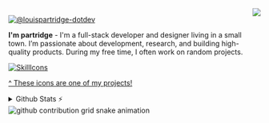 <img align="right" src="https://visitor-badge.laobi.icu/badge?page_id=louispartridge-dotdev.louispartridge-dotdev" />

<a align="left" href="https://github.com/louispartridge-dotdev/louispartridge-dotdev"><img src="https://readme-typing-svg.herokuapp.com?font=Fira+Code&weight=600&size=30&duration=4000&pause=1000&color=FFFFFF&width=500&height=70&lines=👋+Hi,+I’m+@louispartridge-dotdev" alt="@louispartridge-dotdev" /></a>

**I'm partridge** - I'm a full-stack developer and designer living in a small town. I’m passionate about development, research, and building high-quality products. During my free time, I often work on random projects.

[![SkillIcons](https://skillicons.dev/icons?i=react,nextjs,html,css,vscode,github,figma,tailwindcss,git,nodejs,javascript,express,mongodb,postgresql,mysql)](https://skillicons.dev)<br/>

<!-- icons?i=react,nextjs,vite,html,css,vscode,github,figma,tailwindcss,git,nodejs,python,javascript,typescript,express,firebase,mongodb,java,postgresql,mysql,flask -->

[^ These icons are one of my projects!](https://github.com/tandpfun/skill-icons)

<details>
  <summary>Github Stats ⚡</summary>
  
  <a href="#">![Github stats](https://github-readme-stats.vercel.app/api?username=swliqor-dotdev&theme=blueberry&count_private=true&hide_border=true&line_height=20)</a>
  <a href="#">![Top Langs](https://github-readme-stats.vercel.app/api/top-langs/?username=swliqor-dotdev&layout=compact&theme=blueberry&count_private=true&hide_border=true)</a>
</details>

<picture>
  <source
    media="(prefers-color-scheme: dark)"
    srcset="https://raw.githubusercontent.com/swliqor-dotdev/swliqor-dotdev/output/github-contribution-grid-snake-dark.svg"
  />
  <source
    media="(prefers-color-scheme: light)"
    srcset="https://raw.githubusercontent.com/swliqor-dotdev/swliqor-dotdev/output/github-contribution-grid-snake.svg"
  />
  <img
    alt="github contribution grid snake animation"
    src="https://raw.githubusercontent.com/swliqor-dotdev/swliqor-dotdev/output/github-contribution-grid-snake.svg"
  />
</picture>
